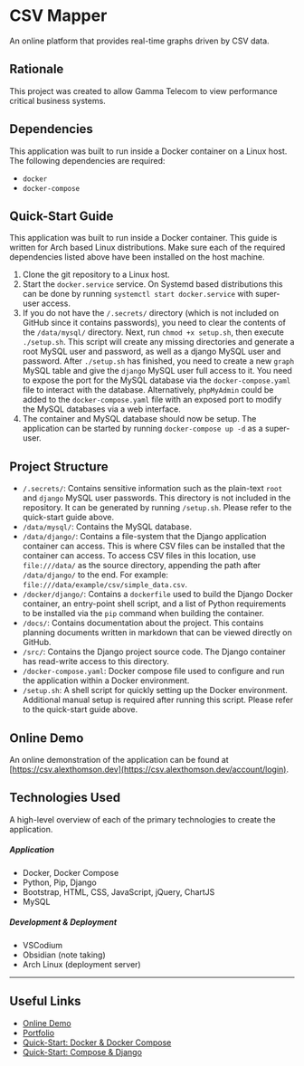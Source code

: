 # CSV Mapper
An online platform that provides real-time graphs driven by CSV data.

## Rationale
This project was created to allow Gamma Telecom to view performance critical
business systems.

## Dependencies
This application was built to run inside a Docker container on a Linux host. The
following dependencies are required:
- `docker`
- `docker-compose`

## Quick-Start Guide
This application was built to run inside a Docker container. This guide is
written for Arch based Linux distributions. Make sure each of the required
dependencies listed above have been installed on the host machine.

1. Clone the git repository to a Linux host.
2. Start the `docker.service` service. On Systemd based distributions this can
   be done by running `systemctl start docker.service` with super-user access.
3. If you do not have the `/.secrets/` directory (which is not included on
   GitHub since it contains passwords), you need to clear the contents of the
   `/data/mysql/` directory. Next, run `chmod +x setup.sh`, then execute
   `./setup.sh`. This script will create any missing directories and generate a
   root MySQL user and password, as well as a django MySQL user and password.
   After `./setup.sh` has finished, you need to create a new `graph` MySQL table
   and give the `django` MySQL user full access to it. You need to expose the
   port for the MySQL database via the `docker-compose.yaml` file to interact
   with the database. Alternatively, `phpMyAdmin` could be added to the
   `docker-compose.yaml` file with an exposed port to modify the MySQL databases
   via a web interface.
4. The container and MySQL database should now be setup. The application can be
   started by running `docker-compose up -d` as a super-user.

## Project Structure
- `/.secrets/`: Contains sensitive information such as the plain-text `root` and
  `django` MySQL user passwords. This directory is not included in the
  repository. It can be generated by running `/setup.sh`. Please refer to the
  quick-start guide above.
- `/data/mysql/`: Contains the MySQL database.
- `/data/django/`: Contains a file-system that the Django application container
  can access. This is where CSV files can be installed that the container can
  access. To access CSV files in this location, use `file:///data/` as the
  source directory, appending the path after `/data/django/` to the end. For
  example: `file:///data/example/csv/simple_data.csv`.
- `/docker/django/`: Contains a `dockerfile` used to build the Django Docker
  container, an entry-point shell script, and a list of Python requirements to
  be installed via the `pip` command when building the container.
- `/docs/`: Contains documentation about the project. This contains planning
  documents written in markdown that can be viewed directly on GitHub.
- `/src/`: Contains the Django project source code. The Django container has
  read-write access to this directory.
- `/docker-compose.yaml`: Docker compose file used to configure and run the
  application within a Docker environment.
- `/setup.sh`: A shell script for quickly setting up the Docker environment.
  Additional manual setup is required after running this script. Please refer to
  the quick-start guide above.

## Online Demo
An online demonstration of the application can be found at
[https://csv.alexthomson.dev](https://csv.alexthomson.dev/account/login).

## Technologies Used
A high-level overview of each of the primary technologies to create the
application.

##### Application
- Docker, Docker Compose
- Python, Pip, Django
- Bootstrap, HTML, CSS, JavaScript, jQuery, ChartJS
- MySQL

##### Development & Deployment
- VSCodium
- Obsidian (note taking)
- Arch Linux (deployment server)

---

## Useful Links
- [Online Demo](https://csv.alexthomson.dev/account/login)
- [Portfolio](https://alexthomson.dev/)
- [Quick-Start: Docker & Docker Compose](https://docs.docker.com/compose/gettingstarted/)
- [Quick-Start: Compose & Django](https://github.com/docker/awesome-compose/tree/master/official-documentation-samples/django/)